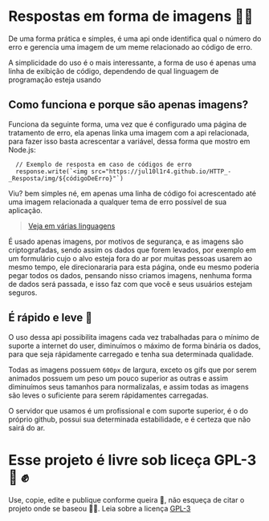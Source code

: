 # Respostas em forma de imagens 🤘🏿 

De uma forma prática e simples, é uma api onde identifica qual o número do erro e gerencia uma imagem de um meme relacionado ao código de erro.

A simplicidade do uso é o mais interessante, a forma de uso é apenas uma linha de exibição de código, dependendo de qual linguagem de programação esteja usando

## Como funciona e porque são apenas imagens?

Funciona da seguinte forma, uma vez que é configurado uma página de tratamento de erro, ela apenas linka uma imagem com a api relacionada, para fazer isso basta acrescentar a variável, dessa forma que mostro em Node.js:

```ES6
  // Exemplo de resposta em caso de códigos de erro
  response.write(`<img src="https://jul10l1r4.github.io/HTTP_-_Resposta/img/${códigoDeErro}"`) 
```
Viu? bem simples né, em apenas uma linha de código foi acrescentado até uma imagem relacionada a qualquer tema de erro possível de sua aplicação.

> [Veja em várias linguagens](https://notabug.org/Jul10l1r4/Exemplos-API-http-memes)

É usado apenas imagens, por motivos de segurança, e as imagens são criptografadas, sendo assim os dados que forem levados, por exemplo em um formulário cujo o alvo esteja fora do ar por muitas pessoas usarem ao mesmo tempo, ele direcionararia para esta página, onde eu mesmo poderia pegar todos os dados, pensando nisso criamos imagens, nenhuma forma de dados será passada, e isso faz com que você e seus usuários estejam seguros.

## É rápido e leve 🍃

O uso dessa api possibilita imagens cada vez trabalhadas para o mínimo de suporte a internet do user, diminuímos o máximo de forma binária os dados, para que seja rápidamente carregado e tenha sua determinada qualidade.

Todas as imagens possuem `600px` de largura, exceto os gifs que por serem animados possuem um peso um pouco superior as outras e assim diminuímos seus tamanhos para normalizalas, e assim todas as imagens são leves o suficiente para serem rápidamentes carregadas.

O servidor que usamos é um profissional e com suporte superior, é o do próprio github, possui sua determinada estabilidade, e é certeza que não sairá do ar.

# Esse projeto é livre sob liceça GPL-3 🐏 ✊
 Use, copie, edite e publique conforme queira 💙, não esqueça de citar o projeto onde se baseou 🤹🏾‍. Leia sobre a licença [GPL-3](https://www.gnu.org/licenses/gpl-3.0-standalone.html)
